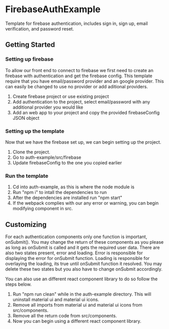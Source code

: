# FirebaseAuthExample
Template for firebase authentication, includes sign in, sign up, email verification, and password reset. 

## Getting Started
### Setting up firebase 
  To allow our front end to connect to firebase we first need to create an firebase with authentication and get the firebase config. This template require that you have email/password provider and an google provider. This can easily be changed to use no provider or add aditional providers. 
  1. Create firebase project or use existing project
  2. Add authentication to the project, select email/password with any additional provider you would like
  3. Add an web app to your project and copy the provided firebaseConfig JSON object
  
 ### Setting up the template
  Now that we have the firebase set up, we can begin setting up the project.
  1. Clone the project.
  2. Go to auth-example/src/firebase
  3. Update firebaseConfig to the one you copied earlier
 
 ### Run the template
   1. Cd into auth-example, as this is where the node module is
   2. Run "npm i" to intall the dependencies to run 
   3. After the dependencies are installed run "npm start"
   4. If the webpack complies with our any error or warning, you can begin modifying component in src.

## Customizing 
  For each authentication components only one function is important, onSubmit(). You may change the return of these components as you please as long as onSubmit is called and it gets the required user data. There are also two states present, error and loading. Error is responsible for displaying the error for onSubmit function. Loading is responsible for overlaying the loading, its true until onSubmit function it resolved. You may delete these two states but you also have to change onSubmit accordingly. 
  
  You can also use an different react component library to do so follow the steps below.
  1. Run "npm run clean" while in the auth-example directory. This will uninstall material ui and material ui icons. 
  2. Remove all imports from material ui and material ui icons from src/components.
  3. Remove all the return code from src/components. 
  4. Now you can begin using a different react component library. 
